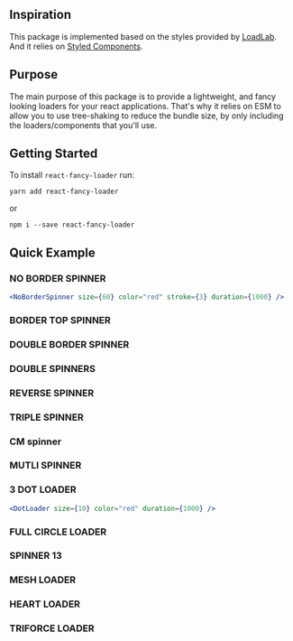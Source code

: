 ## Inspiration

This package is implemented based on the styles provided by [LoadLab](https://github.com/CamdenFoucht/LoadLab). And it relies on [Styled Components](https://styled-components.com/).

## Purpose

The main purpose of this package is to provide a lightweight, and fancy looking loaders for your react applications. That's why it relies on ESM to allow you to use tree-shaking to reduce the bundle size, by only including the loaders/components that you'll use.

## Getting Started

To install `react-fancy-loader` run:

`yarn add react-fancy-loader`

or

`npm i --save react-fancy-loader`

## Quick Example

### NO BORDER SPINNER

```jsx
<NoBorderSpinner size={60} color="red" stroke={3} duration={1000} />
```

### BORDER TOP SPINNER

### DOUBLE BORDER SPINNER

### DOUBLE SPINNERS

### REVERSE SPINNER

### TRIPLE SPINNER

### CM spinner

### MUTLI SPINNER

### 3 DOT LOADER

```jsx
<DotLoader size={10} color="red" duration={1000} />
```

### FULL CIRCLE LOADER

### SPINNER 13

### MESH LOADER

### HEART LOADER

### TRIFORCE LOADER